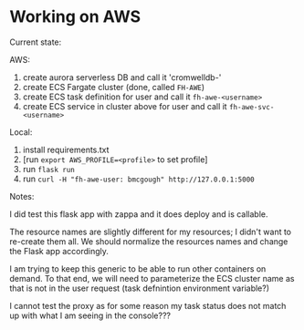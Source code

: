 # Working on AWS

Current state:

AWS:
1. create aurora serverless DB and call it 'cromwelldb-<username>'
1. create ECS Fargate cluster (done, called `FH-AWE`)
1. create ECS task definition for user and call it `fh-awe-<username>`
1. create ECS service in cluster above for user and call it `fh-awe-svc-<username>`

Local:
1. install requirements.txt
1. [run `export AWS_PROFILE=<profile>` to set profile]
1. run `flask run`
1. run `curl -H "fh-awe-user: bmcgough" http://127.0.0.1:5000`

Notes:

I did test this flask app with zappa and it does deploy and is callable.

The resource names are slightly different for my resources; I didn't want to re-create them all. We should normalize the resources names and change the Flask app accordingly.

I am trying to keep this generic to be able to run other containers on demand. To that end, we will need to parameterize the ECS cluster name as that is not in the user request (task defnintion environment variable?)

I cannot test the proxy as for some reason my task status does not match up with what I am seeing in the console???
